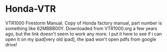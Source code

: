 # Honda-VTR
VTR1000 Firestorm Manual.
Copy of Honda factory manual, part number is something like 62MBBB00Y.
Downloaded from VTR1000.org a few years ago, but the link doesn't seem to work any more.
I put it here to see if i can open it on my ipad[very old ipad], the ipad won't open pdfs
from google drive!
